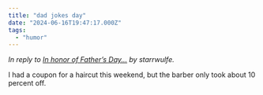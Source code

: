 ```yaml
---
title: "dad jokes day"
date: "2024-06-16T19:47:17.000Z"
tags: 
  - "humor"
---
```


_In reply to [In honor of Father’s Day...](https://starrwulfe.xyz/2024/06/happy-fathers-day-2024/) by starrwulfe._

I had a coupon for a haircut this weekend, but the barber only took about 10 percent off.
